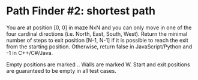 # Path Finder #2: shortest path

You are at position [0, 0] in maze NxN and you can only move in one of the four cardinal directions (i.e. North, East, South, West). Return the minimal number of steps to exit position [N-1, N-1] if it is possible to reach the exit from the starting position. Otherwise, return false in JavaScript/Python and -1 in C++/C#/Java.

Empty positions are marked .. Walls are marked W. Start and exit positions are guaranteed to be empty in all test cases.

